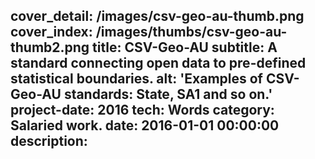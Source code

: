 cover_detail: /images/csv-geo-au-thumb.png
cover_index: /images/thumbs/csv-geo-au-thumb2.png
title: CSV-Geo-AU
subtitle: A standard connecting open data to pre-defined statistical boundaries.
alt: 'Examples of CSV-Geo-AU standards: State, SA1 and so on.'
project-date: 2016
tech: Words
category: Salaried work.
date: 2016-01-01 00:00:00
description:
---
